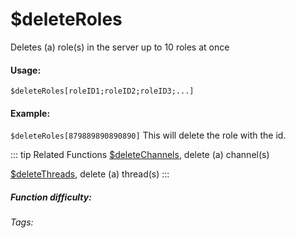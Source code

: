 # $deleteRoles
Deletes (a) role(s) in the server up to 10 roles at once

#### Usage: 
`$deleteRoles[roleID1;roleID2;roleID3;...]`


#### Example:
`$deleteRoles[879889890890890]`
This will delete the role with the id.


::: tip Related Functions
[$deleteChannels](../Channel/deleteChannels.md), delete (a) channel(s)

[$deleteThreads](../Threads/deleteThreads.md), delete (a) thread(s)
:::

##### Function difficulty: <Badge type="tip" text="Easy" vertical="middle" /> 
###### Tags: <Badge type="tip" text="role" vertical="middle" /> <Badge type="tip" text="delete" vertical="middle" /> <Badge type="tip" text="delete role" vertical="middle" /> <Badge type="tip" text="remove role" vertical="middle" /> 